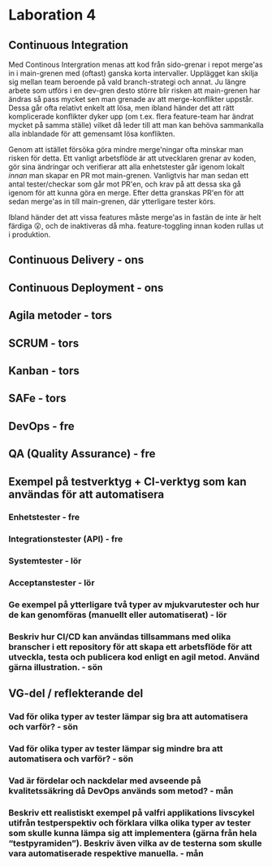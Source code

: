 # Laboration 4

## Continuous Integration

Med Continous Intergration menas att kod från sido-grenar i repot merge'as in i main-grenen med (oftast) ganska korta intervaller.
Upplägget kan skilja sig mellan team beroende på vald branch-strategi och annat.
Ju längre arbete som utförs i en dev-gren desto större blir risken att main-grenen har ändras så pass mycket sen man grenade av att merge-konflikter uppstår.
Dessa går ofta relativt enkelt att lösa, men ibland händer det att rätt komplicerade konflikter dyker upp (om t.ex. flera feature-team har ändrat mycket på samma ställe)
vilket då leder till att man kan behöva sammankalla alla inblandade för att gemensamt lösa konflikten.

Genom att istället försöka göra mindre merge'ningar ofta minskar man risken för detta.
Ett vanligt arbetsflöde är att utvecklaren grenar av koden, gör sina ändringar och verifierar att alla enhetstester går igenom lokalt _innan_ man skapar en PR mot main-grenen.
Vanligtvis har man sedan ett antal tester/checkar som går mot PR'en, och krav på att dessa ska gå igenom för att kunna göra en merge.
Efter detta granskas PR'en för att sedan merge'as in till main-grenen, där ytterligare tester körs.

Ibland händer det att vissa features måste merge'as in fastän de inte är helt färdiga 😮, och de inaktiveras då mha. feature-toggling innan koden rullas ut i produktion.

## Continuous Delivery - ons

## Continuous Deployment - ons

## Agila metoder - tors

## SCRUM - tors

## Kanban - tors

## SAFe - tors

## DevOps - fre

## QA (Quality Assurance) - fre

## Exempel på testverktyg + CI-verktyg som kan användas för att automatisera 

### Enhetstester - fre

### Integrationstester (API) - fre

### Systemtester - lör

### Acceptanstester - lör

### Ge exempel på ytterligare två typer av mjukvarutester och hur de kan genomföras (manuellt eller automatiserat) - lör

### Beskriv hur CI/CD kan användas tillsammans med olika branscher i ett repository för att skapa ett arbetsflöde för att utveckla, testa och publicera kod enligt en agil metod. Använd gärna illustration. - sön

## VG-del / reflekterande del

### Vad för olika typer av tester lämpar sig bra att automatisera och varför? - sön

### Vad för olika typer av tester lämpar sig mindre bra att automatisera och varför? - sön

### Vad är fördelar och nackdelar med avseende på kvalitetssäkring då DevOps används som metod? - mån

### Beskriv ett realistiskt exempel på valfri applikations livscykel utifrån testperspektiv och förklara vilka olika typer av tester som skulle kunna lämpa sig att implementera (gärna från hela “testpyramiden”). Beskriv även vilka av de testerna som skulle vara automatiserade respektive manuella. - mån
